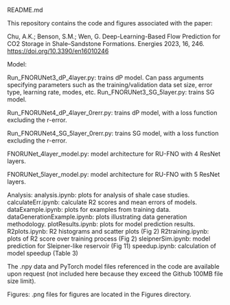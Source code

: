 README.md

This repository contains the code and figures associated with the paper:

Chu, A.K.; Benson, S.M.; Wen, G. Deep-Learning-Based Flow Prediction for CO2 Storage in Shale–Sandstone Formations. Energies 2023, 16, 246. https://doi.org/10.3390/en16010246

Model:

Run_FNORUNet3_dP_4layer.py: trains dP model. Can pass arguments specifying parameters such as the training/validation data set size, error type, learning rate, modes, etc.
  Run_FNORUNet3_SG_5layer.py: trains SG model.

Run_FNORUNet4_dP_4layer_0rerr.py: trains dP model, with a loss function excluding the r-error.

Run_FNORUNet4_SG_5layer_0rerr.py: trains SG model, with a loss function excluding the r-error.

FNORUNet_4layer_model.py: model architecture for RU-FNO with 4 ResNet layers.

FNORUNet_5layer_model.py: model architecture for RU-FNO with 5 ResNet layers.

Analysis:
analysis.ipynb: plots for analysis of shale case studies.
calculateErr.ipynb: calculate R2 scores and mean errors of models.
dataExample.ipynb: plots for examples from training data.
dataGenerationExample.ipynb: plots illustrating data generation methodology.
plotResults.ipynb: plots for model prediction results.
R2plots.ipynb: R2 histograms and scatter plots (Fig 2)
R2training.ipynb: plots of R2 score over training process (Fig 2)
sleipnerSim.ipynb: model prediction for Sleipner-like reservoir (Fig 11)
speedup.ipynb: calculation of model speedup (Table 3)

The .npy data and PyTorch model files referenced in the code are available upon request (not included here because they exceed the Github 100MB file size limit).

Figures:
.png files for figures are located in the Figures directory.

